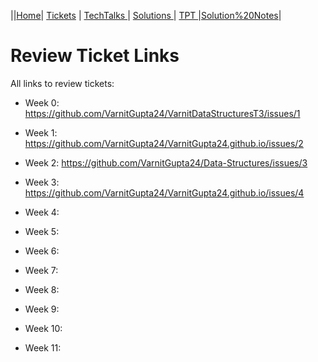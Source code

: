 ||[Home](.//)| [Tickets](.) | [TechTalks ](TechTalks)| [Solutions ](Solutions)| [TPT ](TPT)|[Solution%20Notes](Solution%20Notes)|
# Review Ticket Links
All links to review tickets:

- Week 0: https://github.com/VarnitGupta24/VarnitDataStructuresT3/issues/1


- Week 1: https://github.com/VarnitGupta24/VarnitGupta24.github.io/issues/2


- Week 2: https://github.com/VarnitGupta24/Data-Structures/issues/3


- Week 3: https://github.com/VarnitGupta24/VarnitGupta24.github.io/issues/4


- Week 4:


- Week 5:


- Week 6:


- Week 7:


- Week 8:


- Week 9:


- Week 10:


- Week 11:

